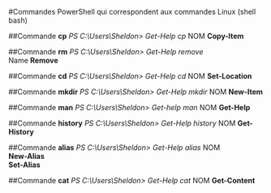 #Commandes PowerShell qui correspondent aux commandes Linux (shell bash)


##Commande **cp**
_PS C:\Users\Sheldon> Get-Help cp_
NOM
    **Copy-Item**

##Commande **rm**
_PS C:\Users\Sheldon> Get-Help remove_   
Name 
    **Remove**

##Commande **cd**
_PS C:\Users\Sheldon> Get-Help cd_
NOM
    **Set-Location**

##Commande **mkdir**
_PS C:\Users\Sheldon> Get-Help mkdir_
NOM
    **New-Item**

##Commande **man**
_PS C:\Users\Sheldon> Get-help man_
NOM
    **Get-Help**

##Commande **history**
_PS C:\Users\Sheldon> Get-Help history_
NOM
    **Get-History**

##Commande **alias**
_PS C:\Users\Sheldon> Get-Help alias_
NOM                   
      **New-Alias**                         
      **Set-Alias**                         

##Commande **cat**
_PS C:\Users\Sheldon> Get-Help cat_
NOM
    **Get-Content**

